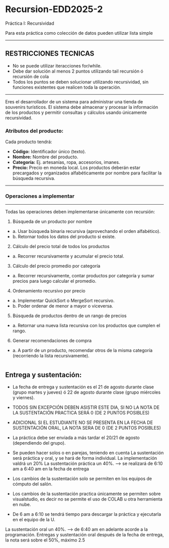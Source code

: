 # Recursion-EDD2025-2
Práctica I: Recursividad

Para esta práctica como colección de datos pueden utilizar lista simple

---
## RESTRICCIONES TECNICAS
- No se puede utilizar iteracciones for/while.
- Debe dar solución al menos 2 puntos utilizando tail recursión ó recursión de cola
- Todos los puntos se deben solucionar utilizando recursividad, sin funciones existentes que
realicen toda la operación.

---

Eres el desarrollador de un sistema para administrar una tienda de souvenirs turísticos. El
sistema debe almacenar y procesar la información de los productos y permitir consultas y
cálculos usando únicamente recursividad.


### Atributos del producto:

Cada producto tendrá:
- **Código:** Identificador único (texto).
- **Nombre:** Nombre del producto.
- **Categoría:** Ej. artesanías, ropa, accesorios, imanes.
- **Precio:** Precio en moneda local.
Los productos deberán estar precargados y organizados alfabéticamente por nombre para
facilitar la búsqueda recursiva.

---
### Operaciones a implementar
---
Todas las operaciones deben implementarse únicamente con recursión:
1. Búsqueda de un producto por nombre
- a. Usar búsqueda binaria recursiva (aprovechando el orden alfabético).
- b. Retornar todos los datos del producto si existe.
2. Cálculo del precio total de todos los productos
- a. Recorrer recursivamente y acumular el precio total.
3. Cálculo del precio promedio por categoría
- a. Recorrer recursivamente, contar productos por categoría y sumar precios
para luego calcular el promedio.
4. Ordenamiento recursivo por precio
- a. Implementar QuickSort o MergeSort recursivo.
- b. Poder ordenar de menor a mayor o viceversa.
5. Búsqueda de productos dentro de un rango de precios
- a. Retornar una nueva lista recursiva con los productos que cumplen el rango.
6. Generar recomendaciones de compra
- a. A partir de un producto, recomendar otros de la misma categoría
(recorriendo la lista recursivamente).

#
## Entrega y sustentación:

- La fecha de entrega y sustentación es el 21 de agosto durante clase (grupo martes y
jueves) ó 22 de agosto durante clase (grupo miércoles y viernes).

- TODOS SIN EXCEPCIÓN DEBEN ASISTIR ESTE DIA, SI NO LA NOTA DE LA
SUSTENTACIÓN PRACTICA SERÁ 0 (DE 2 PUNTOS POSIBLES)

- ADICIONAL SI EL ESTUDIANTE NO SE PRESENTA EN LA FECHA DE SUSTENTACIÓN
ORAL, LA NOTA SERA DE 0 (DE 2 PUNTOS POSIBLES)
- La práctica debe ser enviada a más tardar el 20/21 de agosto (dependiendo del
grupo).

- Se pueden hacer solos o en parejas, teniendo en cuenta La sustentación será
práctica y oral, y se hará de forma individual.
La implementación valdrá un 20%
La sustentación práctica un 40%. --> se realizará de 6:10 am a 6:40 am en la fecha de
entrega

- Los cambios de la sustentación solo se permiten en los equipos de cómputo del
salón.

- Los cambios de la sustentación practica únicamente se permiten sobre
visualstudio, es decir no se permite el uso de COLAB u otra herramienta en nube.

- De 6 am a 6:10 se tendrá tiempo para descargar la práctica y ejecutarla en el
equipo de la U.

La sustentación oral un 40%. --> de 6:40 am en adelante acorde a la programación.
Entregas y sustentación oral después de la fecha de entrega, la nota será sobre el 50%,
máximo 2.5